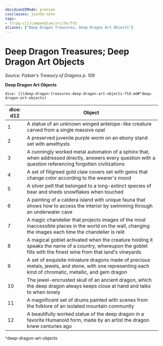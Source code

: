 ```yaml
---
obsidianUIMode: preview
cssclasses: json5e-note
tags:
- ttrpg-cli/compendium/src/5e/ftd
aliases: ["Deep Dragon Treasures; Deep Dragon Art Objects"]
---
```

# Deep Dragon Treasures; Deep Dragon Art Objects
*Source: Fizban's Treasury of Dragons p. 109* 

**Deep Dragon Art Objects**

`dice: [](deep-dragon-treasures-deep-dragon-art-objects-ftd.md#^deep-dragon-art-objects)`

| dice: d12 | Object |
|-----------|--------|
| 1 | A statue of an unknown winged antelope-like creature carved from a single massive opal |
| 2 | A preserved juvenile purple worm on an ebony stand set with amethysts |
| 3 | A cunningly worked metal automaton of a sphinx that, when addressed directly, answers every question with a question referencing forgotten civilizations |
| 4 | A set of filigreed gold claw covers set with gems that change color according to the wearer's mood |
| 5 | A silver pelt that belonged to a long-extinct species of bear and sheds snowflakes when touched |
| 6 | A painting of a caldera island with unique fauna that shows how to access the interior by swimming through an underwater cave |
| 7 | A magic chandelier that projects images of the most inaccessible places in the world on the wall, changing the images each time the chandelier is relit |
| 8 | A magical goblet activated when the creature holding it speaks the name of a country, whereupon the goblet fills with the finest wine from that land's vineyards |
| 9 | A set of exquisite miniature dragons made of precious metals, jewels, and stone, with one representing each kind of chromatic, metallic, and gem dragon |
| 10 | The jewel-encrusted skull of an ancient dragon, which the deep dragon always keeps close at hand and talks to when lonely |
| 11 | A magnificent set of drums painted with scenes from the folklore of an isolated mountain community |
| 12 | A beautifully worked statue of the deep dragon in a favorite Humanoid form, made by an artist the dragon knew centuries ago |
^deep-dragon-art-objects